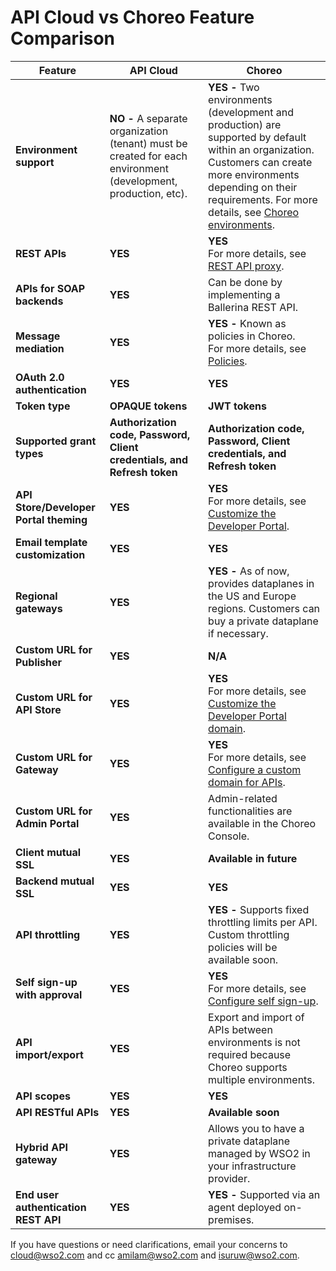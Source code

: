 # API Cloud vs Choreo Feature Comparison

| **Feature**                             | **API Cloud**                                                                                                | **Choreo**                                                                                                                                              |
| ---------------------------------------- | -------------------------------------------------------------------------------------------------------------- | ------------------------------------------------------------------------------------------------------------------------------------------------------- |
| **Environment support**                  | **NO -** A separate organization (tenant) must be created for each environment (development, production, etc). | **YES -** Two environments (development and production)  are supported by default within an organization. Customers can create more environments depending on their requirements. For more details, see [Choreo environments](https://wso2.com/choreo/docs/develop/components/rest-api/#choreo-environments). |
| **REST APIs**                            | **YES**                                                                                                       | **YES** <br>For more details, see [REST API proxy](https://wso2.com/choreo/docs/develop/components/api-proxy/).                                                                                                                                                |
| **APIs for SOAP backends**               | **YES**                                                                                                        | Can be done by implementing a Ballerina REST API.                                          |
| **Message mediation**                   | **YES**                                                                                                        | **YES -** Known as policies in Choreo. <br>For more details, see [Policies](https://wso2.com/choreo/docs/develop/api-policies/policies/#policies).                                                                                                                                                |
| **OAuth 2.0 authentication**        | **YES**                                                                                                        | **YES**                                                                                                                                                  |
| **Token type**        | **OPAQUE tokens**                                                                                                        | **JWT tokens**                                                                                                                                                  |
| **Supported grant types**        | **Authorization code, Password, Client credentials, and Refresh token**                                                                                                        | **Authorization code, Password, Client credentials, and Refresh token**                                                                                                                                                   |
| **API Store/Developer Portal theming** | **YES**                                                                                                        | **YES** <br> For more details, see [Customize the Developer Portal](https://wso2.com/choreo/docs/administer/customize-the-developer-portal/#customize-the-developer-portal).                                                                                                                                                |
| **Email template customization**        | **YES**                                                                                                        | **YES**                                                                                                                                                  |
| **Regional gateways**                    | **YES**                                                                                                        | **YES -** As of now, provides dataplanes in the US and Europe regions. Customers can buy a private dataplane if necessary.
| **Custom URL for Publisher**             | **YES**                                                                                                        | **N/A**                                                                                                                                                 |
| **Custom URL for API Store**             | **YES**                                                                                                        | **YES** <br> For more details, see [Customize the Developer Portal domain](https://wso2.com/choreo/docs/administer/customize-developer-portal-domain/#customize-the-developer-portal-domain).                                                                                                                                                 |
| **Custom URL for Gateway**               | **YES**                                                                                                        | **YES** <br> For more details, see [Configure a custom domain for APIs](https://wso2.com/choreo/docs/administer/configure-a-custom-domain-for-apis/#configure-a-custom-domain-for-apis).                                                                                                                                                 |
| **Custom URL for Admin Portal**          | **YES**                                                                                                        | Admin-related functionalities are available in the Choreo Console.                                                                             |
| **Client mutual SSL**                    | **YES**                                                                                                        | **Available in future**                                                                                                                                      |
| **Backend mutual SSL**               | **YES**       | **YES**                                                                                 |
| **API throttling**                   | **YES**       | **YES -** Supports fixed throttling limits per API. Custom throttling policies will be available soon.      |
| **Self sign-up with approval**        | **YES**       | **YES** <br> For more details, see [Configure self sign-up](https://wso2.com/choreo/docs/administer/configure-developer-portal-self-sign-up/#configure-self-sign-up).                                                                                          |
| **API import/export**              | **YES**       | Export and import of APIs between environments is not required because Choreo supports multiple environments. |
| **API scopes**                       | **YES**       | **YES**                                                                                            |
| **API RESTful APIs**                 | **YES**       | **Available soon**                                                                                 |
| **Hybrid API gateway**                     | **YES**       | Allows you to have a private dataplane managed by WSO2 in your infrastructure provider.       |
| **End user authentication REST API** | **YES**       | **YES -** Supported via an agent deployed on-premises.                                                   |


If you have questions or need clarifications, email your concerns to <cloud@wso2.com> and cc <amilam@wso2.com> and <isuruw@wso2.com>.
